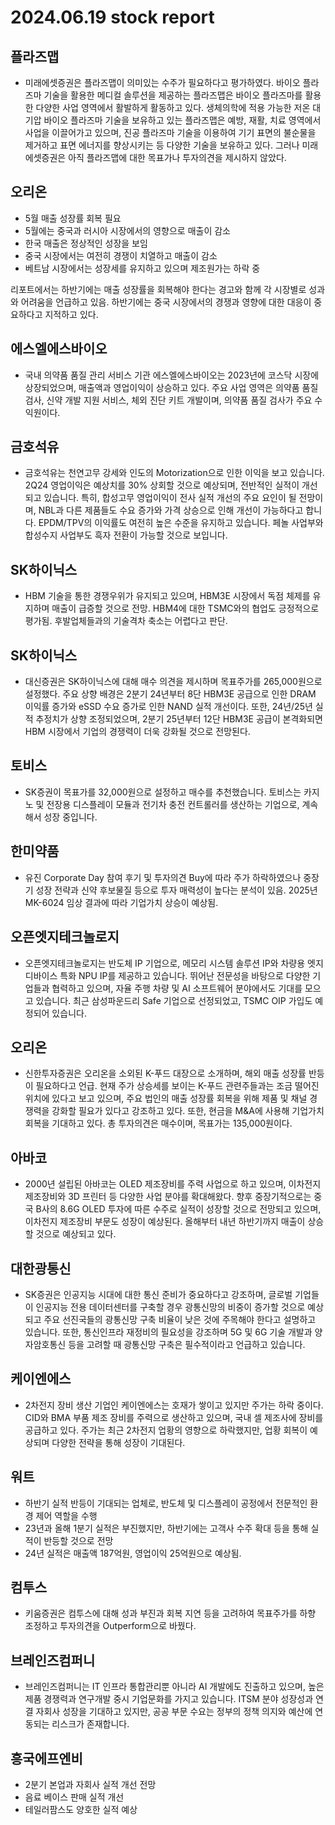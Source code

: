 # 2024.06.19 stock report
## 플라즈맵
- 미래에셋증권은 플라즈맵이 의미있는 수주가 필요하다고 평가하였다. 바이오 플라즈마 기술을 활용한 메디컬 솔루션을 제공하는 플라즈맵은 바이오 플라즈마를 활용한 다양한 사업 영역에서 활발하게 활동하고 있다. 생체의학에 적용 가능한 저온 대기압 바이오 플라즈마 기술을 보유하고 있는 플라즈맵은 예방, 재활, 치료 영역에서 사업을 이끌어가고 있으며, 진공 플라즈마 기술을 이용하여 기기 표면의 불순물을 제거하고 표면 에너지를 향상시키는 등 다양한 기술을 보유하고 있다. 그러나 미래에셋증권은 아직 플라즈맵에 대한 목표가나 투자의견을 제시하지 않았다.
## 오리온
- 5월 매출 성장률 회복 필요
- 5월에는 중국과 러시아 시장에서의 영향으로 매출이 감소
- 한국 매출은 정상적인 성장을 보임
- 중국 시장에서는 여전히 경쟁이 치열하고 매출이 감소
- 베트남 시장에서는 성장세를 유지하고 있으며 제조원가는 하락 중

리포트에서는 하반기에는 매출 성장률을 회복해야 한다는 경고와 함께 각 시장별로 성과와 어려움을 언급하고 있음. 하반기에는 중국 시장에서의 경쟁과 영향에 대한 대응이 중요하다고 지적하고 있다.
## 에스엘에스바이오
- 국내 의약품 품질 관리 서비스 기관 에스엘에스바이오는 2023년에 코스닥 시장에 상장되었으며, 매출액과 영업이익이 상승하고 있다. 주요 사업 영역은 의약품 품질 검사, 신약 개발 지원 서비스, 체외 진단 키트 개발이며, 의약품 품질 검사가 주요 수익원이다.
## 금호석유
- 금호석유는 천연고무 강세와 인도의 Motorization으로 인한 이익을 보고 있습니다. 2Q24 영업이익은 예상치를 30% 상회할 것으로 예상되며, 전반적인 실적이 개선되고 있습니다. 특히, 합성고무 영업이익이 전사 실적 개선의 주요 요인이 될 전망이며, NBL과 다른 제품들도 수요 증가와 가격 상승으로 인해 개선이 가능하다고 합니다. EPDM/TPV의 이익률도 여전히 높은 수준을 유지하고 있습니다. 페놀 사업부와 합성수지 사업부도 흑자 전환이 가능할 것으로 보입니다. 
## SK하이닉스
- HBM 기술을 통한 경쟁우위가 유지되고 있으며, HBM3E 시장에서 독점 체제를 유지하며 매출이 급증할 것으로 전망. HBM4에 대한 TSMC와의 협업도 긍정적으로 평가됨. 후발업체들과의 기술격차 축소는 어렵다고 판단.
## SK하이닉스
- 대신증권은 SK하이닉스에 대해 매수 의견을 제시하며 목표주가를 265,000원으로 설정했다. 주요 상향 배경은 2분기 24년부터 8단 HBM3E 공급으로 인한 DRAM 이익률 증가와 eSSD 수요 증가로 인한 NAND 실적 개선이다. 또한, 24년/25년 실적 추정치가 상향 조정되었으며, 2분기 25년부터 12단 HBM3E 공급이 본격화되면 HBM 시장에서 기업의 경쟁력이 더욱 강화될 것으로 전망된다.
## 토비스
- SK증권이 목표가를 32,000원으로 설정하고 매수를 추천했습니다. 토비스는 카지노 및 전장용 디스플레이 모듈과 전기차 충전 컨트롤러를 생산하는 기업으로, 계속해서 성장 중입니다.
## 한미약품
- 유진 Corporate Day 참여 후기 및 투자의견 Buy에 따라 주가 하락하였으나 중장기 성장 전략과 신약 후보물질 등으로 투자 매력성이 높다는 분석이 있음. 2025년 MK-6024 임상 결과에 따라 기업가치 상승이 예상됨.
## 오픈엣지테크놀로지
- 오픈엣지테크놀로지는 반도체 IP 기업으로, 메모리 시스템 솔루션 IP와 차량용 엣지 디바이스 특화 NPU IP를 제공하고 있습니다. 뛰어난 전문성을 바탕으로 다양한 기업들과 협력하고 있으며, 자율 주행 차량 및 AI 소프트웨어 분야에서도 기대를 모으고 있습니다. 최근 삼성파운드리 Safe 기업으로 선정되었고, TSMC OIP 가입도 예정되어 있습니다.
## 오리온
- 신한투자증권은 오리온을 소외된 K-푸드 대장으로 소개하며, 해외 매출 성장률 반등이 필요하다고 언급. 현재 주가 상승세를 보이는 K-푸드 관련주들과는 조금 떨어진 위치에 있다고 보고 있으며, 주요 법인의 매출 성장률 회복을 위해 제품 및 채널 경쟁력을 강화할 필요가 있다고 강조하고 있다. 또한, 현금을 M&A에 사용해 기업가치 회복을 기대하고 있다. 총 투자의견은 매수이며, 목표가는 135,000원이다.
## 아바코
- 2000년 설립된 아바코는 OLED 제조장비를 주력 사업으로 하고 있으며, 이차전지 제조장비와 3D 프린터 등 다양한 사업 분야를 확대해왔다. 향후 중장기적으로는 중국 B사의 8.6G OLED 투자에 따른 수주로 실적이 성장할 것으로 전망되고 있으며, 이차전지 제조장비 부문도 성장이 예상된다. 올해부터 내년 하반기까지 매출이 상승할 것으로 예상되고 있다.
## 대한광통신
- SK증권은 인공지능 시대에 대한 통신 준비가 중요하다고 강조하며, 글로벌 기업들이 인공지능 전용 데이터센터를 구축할 경우 광통신망의 비중이 증가할 것으로 예상되고 주요 선진국들의 광통신망 구축 비율이 낮은 것에 주목해야 한다고 설명하고 있습니다. 또한, 통신인프라 재정비의 필요성을 강조하며 5G 및 6G 기술 개발과 양자암호통신 등을 고려할 때 광통신망 구축은 필수적이라고 언급하고 있습니다.
## 케이엔에스
- 2차전지 장비 생산 기업인 케이엔에스는 호재가 쌓이고 있지만 주가는 하락 중이다. CID와 BMA 부품 제조 장비를 주력으로 생산하고 있으며, 국내 셀 제조사에 장비를 공급하고 있다. 주가는 최근 2차전지 업황의 영향으로 하락했지만, 업황 회복이 예상되며 다양한 전략을 통해 성장이 기대된다.
## 워트
- 하반기 실적 반등이 기대되는 업체로, 반도체 및 디스플레이 공정에서 전문적인 환경 제어 역할을 수행
- 23년과 올해 1분기 실적은 부진했지만, 하반기에는 고객사 수주 확대 등을 통해 실적이 반등할 것으로 전망
- 24년 실적은 매출액 187억원, 영업이익 25억원으로 예상됨.
## 컴투스
- 키움증권은 컴투스에 대해 성과 부진과 회복 지연 등을 고려하여 목표주가를 하향 조정하고 투자의견을 Outperform으로 바꿨다.
## 브레인즈컴퍼니
- 브레인즈컴퍼니는 IT 인프라 통합관리뿐 아니라 AI 개발에도 진출하고 있으며, 높은 제품 경쟁력과 연구개발 중시 기업문화를 가지고 있습니다. ITSM 분야 성장성과 연결 자회사 성장을 기대하고 있지만, 공공 부문 수요는 정부의 정책 의지와 예산에 연동되는 리스크가 존재합니다.
## 흥국에프엔비
- 2분기 본업과 자회사 실적 개선 전망
- 음료 베이스 판매 실적 개선
- 테일러팜스도 양호한 실적 예상